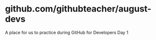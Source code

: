 # github.com/githubteacher/august-devs
A place for us to practice during GitHub for Developers Day 1
